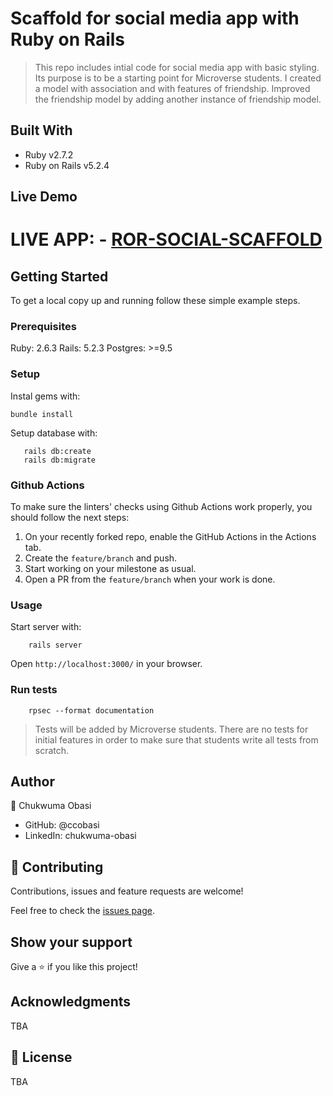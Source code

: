 # Scaffold for social media app with Ruby on Rails

> This repo includes intial code for social media app with basic styling. Its purpose is to be a starting point for Microverse students. I created a model with association and with features of friendship. Improved the
friendship model by adding another instance of friendship model.

## Built With

- Ruby v2.7.2
- Ruby on Rails v5.2.4

## Live Demo

# LIVE APP: - [ROR-SOCIAL-SCAFFOLD](https://ror-scaffold.herokuapp.com/)

## Getting Started

To get a local copy up and running follow these simple example steps.

### Prerequisites

Ruby: 2.6.3
Rails: 5.2.3
Postgres: >=9.5

### Setup

Instal gems with:

```
bundle install
```

Setup database with:

```
   rails db:create
   rails db:migrate
```

### Github Actions

To make sure the linters' checks using Github Actions work properly, you should follow the next steps:

1. On your recently forked repo, enable the GitHub Actions in the Actions tab.
2. Create the `feature/branch` and push.
3. Start working on your milestone as usual.
4. Open a PR from the `feature/branch` when your work is done.


### Usage

Start server with:

```
    rails server
```

Open `http://localhost:3000/` in your browser.

### Run tests

```
    rpsec --format documentation
```

> Tests will be added by Microverse students. There are no tests for initial features in order to make sure that students write all tests from scratch.


## Author

👤 Chukwuma Obasi

- GitHub: @ccobasi
- LinkedIn: chukwuma-obasi


## 🤝 Contributing

Contributions, issues and feature requests are welcome!

Feel free to check the [issues page](issues/).

## Show your support

Give a ⭐️ if you like this project!

## Acknowledgments

TBA

## 📝 License

TBA

